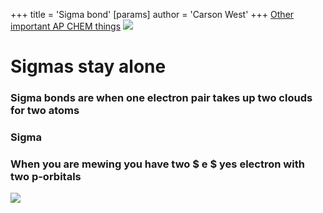 +++
 title = 'Sigma bond'
[params]
	author = 'Carson West'
+++
[Other important AP CHEM things](./../other-important-ap-chem-things/)
![](https://miro.medium.com/v2/resize:fit:596/0*JDkSsCRSUrPtumD3.png)
# Sigmas stay alone
###  Sigma bonds are when one electron pair takes up two clouds for two atoms
### Sigma 

### When you are mewing you have two  $ e $ yes electron with two p-orbitals

![](https://preview.redd.it/hokuto-secret-mewing-technique-v0-usls52ccubhc1.jpg?width=640&crop=smart&auto=webp&s=845bd54df42b043bd27a990d9fe4c986de243011)
